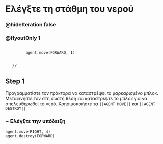# Ελέγξτε τη στάθμη του νερού
### @hideIteration false 
### @flyoutOnly 1


``` ghost
    
         agent.move(FORWARD, 1)
     
```
```template
   //     
```


## Step 1
Προγραμματίστε τον πράκτορα να καταστρέψει το μαρκαρισμένο μπλοκ. Μετακινήστε τον στη σωστή θέση και καταστρέψτε το μπλοκ για να απελευθερωθεί το νερό. Χρησιμοποιήστε τα ``||AGENT MOVE||`` και ``||AGENT DESTROY||``

### ~ Ελέγξτε την υπόδειξη

```  blocks
agent.move(RIGHT, 4)
agent.destroy(FORWARD)

```
